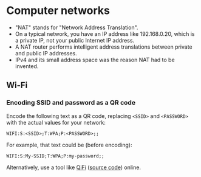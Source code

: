 # Computer networks

 * "NAT" stands for "Network Address Translation".
 * On a typical network, you have an IP address like 192.168.0.20, which is a private IP, not your public Internet IP address.
 * A NAT router performs intelligent address translations between private and public IP addresses.
 * IPv4 and its small address space was the reason NAT had to be invented.

## Wi-Fi

### Encoding SSID and password as a QR code

Encode the following text as a QR code, replacing `<SSID>` and `<PASSWORD>` with the actual values for your network:

```
WIFI:S:<SSID>;T:WPA;P:<PASSWORD>;;
```

For example, that text could be (before encoding):

```
WIFI:S:My-SSID;T:WPA;P:my-password;;
```

Alternatively, use a tool like [QiFi](https://qifi.org/) ([source code](https://github.com/evgeni/qifi)) online.
